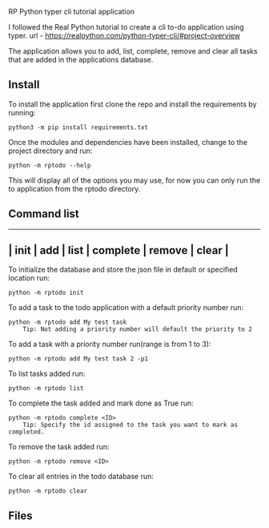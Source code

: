 RP Python typer cli tutorial application

I followed the Real Python tutorial to create a cli to-do application using typer.
url - https://realpython.com/python-typer-cli/#project-overview

The application allows you to add, list, complete, remove and clear all tasks that are added in the applications database.


## Install

To install the application first clone the repo and install the requirements by running:

	python3 -m pip install requirements.txt

Once the modules and dependencies have been installed, change to the project directory and run:

	python -m rptodo --help

This will display all of the options you may use, for now you can only run the to application from the rptodo directory.


## Command list

-------------------------------------------------
| init | add | list | complete | remove | clear |  
-------------------------------------------------


To initialize the database and store the json file in default or specified location run:

	python -m rptodo init


To add a task to the todo application with a default priority number run:

	python -m rptodo add My test task
		Tip: Not adding a priority number will default the priority to 2


To add a task with a priority number run(range is from 1 to 3):

	python -m rptodo add My test task 2 -p1


To list tasks added run:

	python -m rptodo list


To complete the task added and mark done as True run:

	python -m rptodo complete <ID>
		Tip: Specify the id assigned to the task you want to mark as completed.


To remove the task added run:

	python -m rptodo remove <ID>


To clear all entries in the todo database run:

	python -m rptodo clear



## Files






